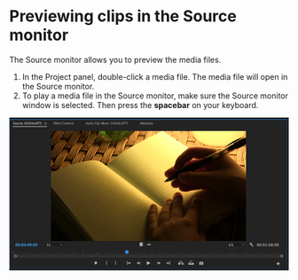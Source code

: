 # Previewing clips in the Source monitor

The Source monitor allows you to preview the media files.

1. In the Project panel, double-click a media file. The media file will open in the Source monitor.
2. To play a media file in the Source monitor, make sure the Source monitor window is selected. Then press the **spacebar** on your keyboard.

![Previewing a clip in the Source monitor.](../.gitbook/assets/previewing-clips-in-sourece-monitor.png)

